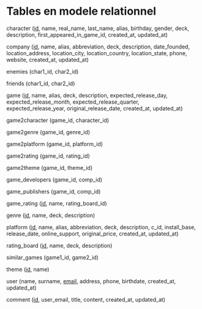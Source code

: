 # Tables en modele relationnel

character (<ins>id</ins>, name, real_name, last_name, alias, birthday, gender, deck, description, first_appeared_in_game_id, created_at, updated_at)

company (<ins>id</ins>, name, alias, abbreviation, deck, description, date_founded, location_address, location_city, location_country, location_state, phone, website, created_at, updated_at)

enemies (char1_id, char2_id)

friends (char1_id, char2_id)

game (<ins>id</ins>, name, alias, deck, description, expected_release_day, expected_release_month, expected_release_quarter, expected_release_year, original_release_date, created_at, updated_at)

game2character (game_id, character_id)

game2genre (game_id, genre_id)

game2platform (game_id, platform_id)

game2rating (game_id, rating_id)

game2theme (game_id, theme_id)

game_developers (game_id, comp_id)

game_publishers (game_id, comp_id)

game_rating (<ins>id</ins>, name, rating_board_id)

genre (<ins>id</ins>, name, deck, description)

platform (<ins>id</ins>, name, alias, abbreviation, deck, description, c_id, install_base, release_date, online_support, original_price, created_at, updated_at)

rating_board (<ins>id</ins>, name, deck, description)

similar_games (game1_id, game2_id)

theme (<ins>id</ins>, name)

user (name, surname, <ins>email</ins>, address, phone, birthdate, created_at, updated_at)

comment (<ins>id</ins>, user_email, title, content, created_at, updated_at)